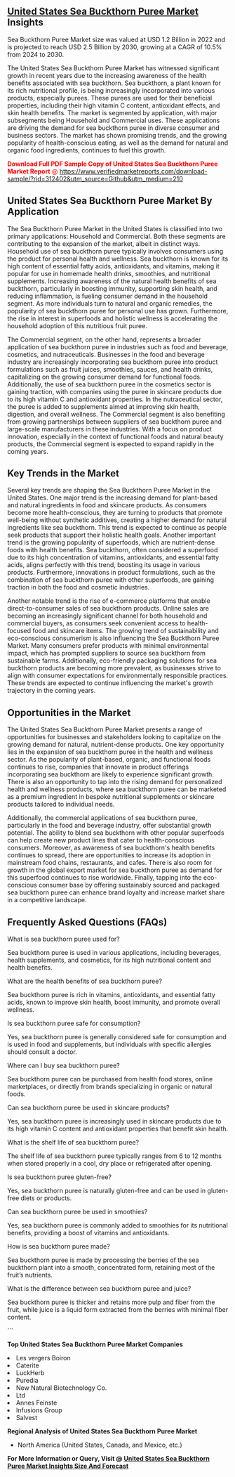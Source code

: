 <h2><a href="https://www.verifiedmarketreports.com/download-sample/?rid=312402&amp;utm_source=Github&amp;utm_medium=210" target="_blank">United States Sea Buckthorn Puree Market</a> Insights</h2><p>Sea Buckthorn Puree Market size was valued at USD 1.2 Billion in 2022 and is projected to reach USD 2.5 Billion by 2030, growing at a CAGR of 10.5% from 2024 to 2030.</p><p><p>The United States Sea Buckthorn Puree Market has witnessed significant growth in recent years due to the increasing awareness of the health benefits associated with sea buckthorn. Sea buckthorn, a plant known for its rich nutritional profile, is being increasingly incorporated into various products, especially purees. These purees are used for their beneficial properties, including their high vitamin C content, antioxidant effects, and skin health benefits. The market is segmented by application, with major subsegments being Household and Commercial uses. These applications are driving the demand for sea buckthorn puree in diverse consumer and business sectors. The market has shown promising trends, and the growing popularity of health-conscious eating, as well as the demand for natural and organic food ingredients, continues to fuel this growth.</p><p><p><span class=""><span style="color: #ff0000;"><strong>Download Full PDF Sample Copy of United States Sea Buckthorn Puree Market Report</strong> @ </span><a href="https://www.verifiedmarketreports.com/download-sample/?rid=312402&amp;utm_source=Github&amp;utm_medium=210" target="_blank">https://www.verifiedmarketreports.com/download-sample/?rid=312402&amp;utm_source=Github&amp;utm_medium=210</a></span></p></p><h2>United States Sea Buckthorn Puree Market By Application</h2><p>The Sea Buckthorn Puree Market in the United States is classified into two primary applications: Household and Commercial. Both these segments are contributing to the expansion of the market, albeit in distinct ways. Household use of sea buckthorn puree typically involves consumers using the product for personal health and wellness. Sea buckthorn is known for its high content of essential fatty acids, antioxidants, and vitamins, making it popular for use in homemade health drinks, smoothies, and nutritional supplements. Increasing awareness of the natural health benefits of sea buckthorn, particularly in boosting immunity, supporting skin health, and reducing inflammation, is fueling consumer demand in the household segment. As more individuals turn to natural and organic remedies, the popularity of sea buckthorn puree for personal use has grown. Furthermore, the rise in interest in superfoods and holistic wellness is accelerating the household adoption of this nutritious fruit puree.</p><p>The Commercial segment, on the other hand, represents a broader application of sea buckthorn puree in industries such as food and beverage, cosmetics, and nutraceuticals. Businesses in the food and beverage industry are increasingly incorporating sea buckthorn puree into product formulations such as fruit juices, smoothies, sauces, and health drinks, capitalizing on the growing consumer demand for functional foods. Additionally, the use of sea buckthorn puree in the cosmetics sector is gaining traction, with companies using the puree in skincare products due to its high vitamin C and antioxidant properties. In the nutraceutical sector, the puree is added to supplements aimed at improving skin health, digestion, and overall wellness. The Commercial segment is also benefiting from growing partnerships between suppliers of sea buckthorn puree and large-scale manufacturers in these industries. With a focus on product innovation, especially in the context of functional foods and natural beauty products, the Commercial segment is expected to expand rapidly in the coming years.</p><h2>Key Trends in the Market</h2><p>Several key trends are shaping the Sea Buckthorn Puree Market in the United States. One major trend is the increasing demand for plant-based and natural ingredients in food and skincare products. As consumers become more health-conscious, they are turning to products that promote well-being without synthetic additives, creating a higher demand for natural ingredients like sea buckthorn. This trend is expected to continue as people seek products that support their holistic health goals. Another important trend is the growing popularity of superfoods, which are nutrient-dense foods with health benefits. Sea buckthorn, often considered a superfood due to its high concentration of vitamins, antioxidants, and essential fatty acids, aligns perfectly with this trend, boosting its usage in various products. Furthermore, innovations in product formulations, such as the combination of sea buckthorn puree with other superfoods, are gaining traction in both the food and cosmetic industries.</p><p>Another notable trend is the rise of e-commerce platforms that enable direct-to-consumer sales of sea buckthorn products. Online sales are becoming an increasingly significant channel for both household and commercial buyers, as consumers seek convenient access to health-focused food and skincare items. The growing trend of sustainability and eco-conscious consumerism is also influencing the Sea Buckthorn Puree Market. Many consumers prefer products with minimal environmental impact, which has prompted suppliers to source sea buckthorn from sustainable farms. Additionally, eco-friendly packaging solutions for sea buckthorn products are becoming more prevalent, as businesses strive to align with consumer expectations for environmentally responsible practices. These trends are expected to continue influencing the market's growth trajectory in the coming years.</p><h2>Opportunities in the Market</h2><p>The United States Sea Buckthorn Puree Market presents a range of opportunities for businesses and stakeholders looking to capitalize on the growing demand for natural, nutrient-dense products. One key opportunity lies in the expansion of sea buckthorn puree in the health and wellness sector. As the popularity of plant-based, organic, and functional foods continues to rise, companies that innovate in product offerings incorporating sea buckthorn are likely to experience significant growth. There is also an opportunity to tap into the rising demand for personalized health and wellness products, where sea buckthorn puree can be marketed as a premium ingredient in bespoke nutritional supplements or skincare products tailored to individual needs.</p><p>Additionally, the commercial applications of sea buckthorn puree, particularly in the food and beverage industry, offer substantial growth potential. The ability to blend sea buckthorn with other popular superfoods can help create new product lines that cater to health-conscious consumers. Moreover, as awareness of sea buckthorn's health benefits continues to spread, there are opportunities to increase its adoption in mainstream food chains, restaurants, and cafes. There is also room for growth in the global export market for sea buckthorn puree as demand for this superfood continues to rise worldwide. Finally, tapping into the eco-conscious consumer base by offering sustainably sourced and packaged sea buckthorn puree can enhance brand loyalty and increase market share in a competitive landscape.</p><h2>Frequently Asked Questions (FAQs)</h2><p>What is sea buckthorn puree used for?</p><p>Sea buckthorn puree is used in various applications, including beverages, health supplements, and cosmetics, for its high nutritional content and health benefits.</p><p>What are the health benefits of sea buckthorn puree?</p><p>Sea buckthorn puree is rich in vitamins, antioxidants, and essential fatty acids, known to improve skin health, boost immunity, and promote overall wellness.</p><p>Is sea buckthorn puree safe for consumption?</p><p>Yes, sea buckthorn puree is generally considered safe for consumption and is used in food and supplements, but individuals with specific allergies should consult a doctor.</p><p>Where can I buy sea buckthorn puree?</p><p>Sea buckthorn puree can be purchased from health food stores, online marketplaces, or directly from brands specializing in organic or natural foods.</p><p>Can sea buckthorn puree be used in skincare products?</p><p>Yes, sea buckthorn puree is increasingly used in skincare products due to its high vitamin C content and antioxidant properties that benefit skin health.</p><p>What is the shelf life of sea buckthorn puree?</p><p>The shelf life of sea buckthorn puree typically ranges from 6 to 12 months when stored properly in a cool, dry place or refrigerated after opening.</p><p>Is sea buckthorn puree gluten-free?</p><p>Yes, sea buckthorn puree is naturally gluten-free and can be used in gluten-free diets or products.</p><p>Can sea buckthorn puree be used in smoothies?</p><p>Yes, sea buckthorn puree is commonly added to smoothies for its nutritional benefits, providing a boost of vitamins and antioxidants.</p><p>How is sea buckthorn puree made?</p><p>Sea buckthorn puree is made by processing the berries of the sea buckthorn plant into a smooth, concentrated form, retaining most of the fruit’s nutrients.</p><p>What is the difference between sea buckthorn puree and juice?</p><p>Sea buckthorn puree is thicker and retains more pulp and fiber from the fruit, while juice is a liquid form extracted from the berries with minimal fiber content.</p>```</p><p><strong>Top United States Sea Buckthorn Puree Market Companies</strong></p><div data-test-id=""><p><li>Les vergers Boiron</li><li> Caterite</li><li> LuckHerb</li><li> Puredia</li><li> New Natural Biotechnology Co.</li><li>Ltd</li><li> Annes Feinste</li><li> Infusions Group</li><li> Salvest</li></p><div><strong>Regional Analysis of&nbsp;United States Sea Buckthorn Puree Market</strong></div><ul><li dir="ltr"><p dir="ltr">North America&nbsp;(United States, Canada, and Mexico, etc.)</p></li></ul><p><strong>For More Information or Query, Visit @&nbsp;</strong><strong><a href="https://www.verifiedmarketreports.com/product/sea-buckthorn-puree-market/?utm_source=Github&amp;utm_medium=210" target="_blank">United States Sea Buckthorn Puree Market Insights Size And Forecast</a></strong></p></div>
